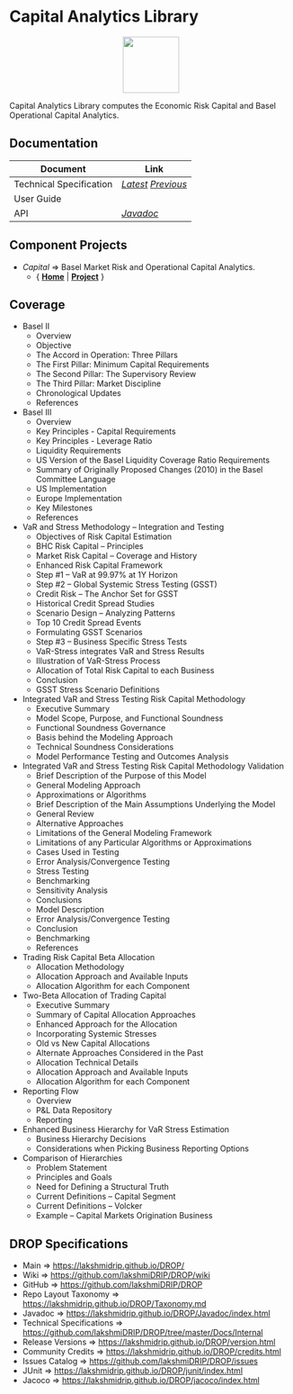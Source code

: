 ﻿
# Capital Analytics Library


<p align="center"><img src="https://github.com/lakshmiDRIP/DROP/blob/master/DRIP_Logo.gif?raw=true" width="100"></p>

Capital Analytics Library computes the Economic Risk Capital and Basel Operational Capital Analytics.


## Documentation

 |        Document         | Link |
 |-------------------------|------|
 | Technical Specification | [*Latest*](https://github.com/lakshmiDRIP/DROP/blob/master/Docs/Internal/CapitalAnalytics/CapitalAnalytics_v4.63.pdf) [*Previous*](https://github.com/lakshmiDRIP/DROP/blob/master/Docs/Internal/CapitalAnalytics) |
 | User Guide              |  |
 | API                     | [*Javadoc*](https://lakshmidrip.github.io/DROP/Javadoc/index.html)|


## Component Projects

 * *Capital* => Basel Market Risk and Operational Capital Analytics.
	* { [**Home**](https://github.com/lakshmiDRIP/DROP/tree/master/src/main/java/org/drip/capital/README.md) | 
	[**Project**](https://github.com/lakshmiDRIP/DROP/issues?q=is%3Aopen+is%3Aissue+label%3Acapital) }


## Coverage

 * Basel II
	* Overview
	* Objective
	* The Accord in Operation: Three Pillars
	* The First Pillar: Minimum Capital Requirements
	* The Second Pillar: The Supervisory Review
	* The Third Pillar: Market Discipline
	* Chronological Updates
	* References
 * Basel III
	* Overview
	* Key Principles - Capital Requirements
	* Key Principles - Leverage Ratio
	* Liquidity Requirements
	* US Version of the Basel Liquidity Coverage Ratio Requirements
	* Summary of Originally Proposed Changes (2010) in the Basel Committee Language
	* US Implementation
	* Europe Implementation
	* Key Milestones
	* References
 * VaR and Stress Methodology – Integration and Testing
	* Objectives of Risk Capital Estimation
	* BHC Risk Capital – Principles
	* Market Risk Capital – Coverage and History
	* Enhanced Risk Capital Framework
	* Step #1 – VaR at 99.97% at 1Y Horizon
	* Step #2 – Global Systemic Stress Testing (GSST)
	* Credit Risk – The Anchor Set for GSST
	* Historical Credit Spread Studies
	* Scenario Design – Analyzing Patterns
	* Top 10 Credit Spread Events
	* Formulating GSST Scenarios
	* Step #3 – Business Specific Stress Tests
	* VaR-Stress integrates VaR and Stress Results
	* Illustration of VaR-Stress Process
	* Allocation of Total Risk Capital to each Business
	* Conclusion
	* GSST Stress Scenario Definitions
 * Integrated VaR and Stress Testing Risk Capital Methodology
	* Executive Summary
	* Model Scope, Purpose, and Functional Soundness
	* Functional Soundness Governance
	* Basis behind the Modeling Approach
	* Technical Soundness Considerations
	* Model Performance Testing and Outcomes Analysis
 * Integrated VaR and Stress Testing Risk Capital Methodology Validation
	* Brief Description of the Purpose of this Model
	* General Modeling Approach
	* Approximations or Algorithms
	* Brief Description of the Main Assumptions Underlying the Model
	* General Review
	* Alternative Approaches
	* Limitations of the General Modeling Framework
	* Limitations of any Particular Algorithms or Approximations
	* Cases Used in Testing
	* Error Analysis/Convergence Testing
	* Stress Testing
	* Benchmarking
	* Sensitivity Analysis
	* Conclusions
	* Model Description
	* Error Analysis/Convergence Testing
	* Conclusion
	* Benchmarking
	* References
 * Trading Risk Capital Beta Allocation
	* Allocation Methodology
	* Allocation Approach and Available Inputs
	* Allocation Algorithm for each Component
 * Two-Beta Allocation of Trading Capital
	* Executive Summary
	* Summary of Capital Allocation Approaches
	* Enhanced Approach for the Allocation
	* Incorporating Systemic Stresses
	* Old vs New Capital Allocations
	* Alternate Approaches Considered in the Past
	* Allocation Technical Details
	* Allocation Approach and Available Inputs
	* Allocation Algorithm for each Component
 * Reporting Flow
	* Overview
	* P&L Data Repository
	* Reporting
 * Enhanced Business Hierarchy for VaR Stress Estimation
	* Business Hierarchy Decisions
	* Considerations when Picking Business Reporting Options
 * Comparison of Hierarchies
	* Problem Statement
	* Principles and Goals
	* Need for Defining a Structural Truth
	* Current Definitions – Capital Segment
	* Current Definitions – Volcker
	* Example – Capital Markets Origination Business

## DROP Specifications

 * Main                     => https://lakshmidrip.github.io/DROP/
 * Wiki                     => https://github.com/lakshmiDRIP/DROP/wiki
 * GitHub                   => https://github.com/lakshmiDRIP/DROP
 * Repo Layout Taxonomy     => https://lakshmidrip.github.io/DROP/Taxonomy.md
 * Javadoc                  => https://lakshmidrip.github.io/DROP/Javadoc/index.html
 * Technical Specifications => https://github.com/lakshmiDRIP/DROP/tree/master/Docs/Internal
 * Release Versions         => https://lakshmidrip.github.io/DROP/version.html
 * Community Credits        => https://lakshmidrip.github.io/DROP/credits.html
 * Issues Catalog           => https://github.com/lakshmiDRIP/DROP/issues
 * JUnit                    => https://lakshmidrip.github.io/DROP/junit/index.html
 * Jacoco                   => https://lakshmidrip.github.io/DROP/jacoco/index.html
